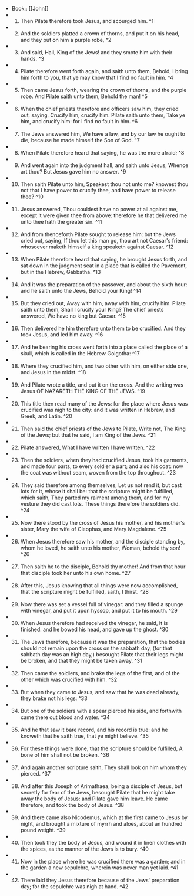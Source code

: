 - Book:: [[John]]
- 1. Then Pilate therefore took Jesus, and scourged him. ^1
- 2. And the soldiers platted a crown of thorns, and put it on his head, and they put on him a purple robe, ^2
- 3. And said, Hail, King of the Jews! and they smote him with their hands. ^3
- 4. Pilate therefore went forth again, and saith unto them, Behold, I bring him forth to you, that ye may know that I find no fault in him. ^4
- 5. Then came Jesus forth, wearing the crown of thorns, and the purple robe. And Pilate saith unto them, Behold the man! ^5
- 6. When the chief priests therefore and officers saw him, they cried out, saying, Crucify him, crucify him. Pilate saith unto them, Take ye him, and crucify him: for I find no fault in him. ^6
- 7. The Jews answered him, We have a law, and by our law he ought to die, because he made himself the Son of God. ^7
- 8. When Pilate therefore heard that saying, he was the more afraid; ^8
- 9. And went again into the judgment hall, and saith unto Jesus, Whence art thou? But Jesus gave him no answer. ^9
- 10. Then saith Pilate unto him, Speakest thou not unto me? knowest thou not that I have power to crucify thee, and have power to release thee? ^10
- 11. Jesus answered, Thou couldest have no power at all against me, except it were given thee from above: therefore he that delivered me unto thee hath the greater sin. ^11
- 12. And from thenceforth Pilate sought to release him: but the Jews cried out, saying, If thou let this man go, thou art not Caesar's friend: whosoever maketh himself a king speaketh against Caesar. ^12
- 13. When Pilate therefore heard that saying, he brought Jesus forth, and sat down in the judgment seat in a place that is called the Pavement, but in the Hebrew, Gabbatha. ^13
- 14. And it was the preparation of the passover, and about the sixth hour: and he saith unto the Jews, Behold your King! ^14
- 15. But they cried out, Away with him, away with him, crucify him. Pilate saith unto them, Shall I crucify your King? The chief priests answered, We have no king but Caesar. ^15
- 16. Then delivered he him therefore unto them to be crucified. And they took Jesus, and led him away. ^16
- 17. And he bearing his cross went forth into a place called the place of a skull, which is called in the Hebrew Golgotha: ^17
- 18. Where they crucified him, and two other with him, on either side one, and Jesus in the midst. ^18
- 19. And Pilate wrote a title, and put it on the cross. And the writing was Jesus OF NAZARETH THE KING OF THE JEWS. ^19
- 20. This title then read many of the Jews: for the place where Jesus was crucified was nigh to the city: and it was written in Hebrew, and Greek, and Latin. ^20
- 21. Then said the chief priests of the Jews to Pilate, Write not, The King of the Jews; but that he said, I am King of the Jews. ^21
- 22. Pilate answered, What I have written I have written. ^22
- 23. Then the soldiers, when they had crucified Jesus, took his garments, and made four parts, to every soldier a part; and also his coat: now the coat was without seam, woven from the top throughout. ^23
- 24. They said therefore among themselves, Let us not rend it, but cast lots for it, whose it shall be: that the scripture might be fulfilled, which saith, They parted my raiment among them, and for my vesture they did cast lots. These things therefore the soldiers did. ^24
- 25. Now there stood by the cross of Jesus his mother, and his mother's sister, Mary the wife of Cleophas, and Mary Magdalene. ^25
- 26. When Jesus therefore saw his mother, and the disciple standing by, whom he loved, he saith unto his mother, Woman, behold thy son! ^26
- 27. Then saith he to the disciple, Behold thy mother! And from that hour that disciple took her unto his own home. ^27
- 28. After this, Jesus knowing that all things were now accomplished, that the scripture might be fulfilled, saith, I thirst. ^28
- 29. Now there was set a vessel full of vinegar: and they filled a spunge with vinegar, and put it upon hyssop, and put it to his mouth. ^29
- 30. When Jesus therefore had received the vinegar, he said, It is finished: and he bowed his head, and gave up the ghost. ^30
- 31. The Jews therefore, because it was the preparation, that the bodies should not remain upon the cross on the sabbath day, (for that sabbath day was an high day,) besought Pilate that their legs might be broken, and that they might be taken away. ^31
- 32. Then came the soldiers, and brake the legs of the first, and of the other which was crucified with him. ^32
- 33. But when they came to Jesus, and saw that he was dead already, they brake not his legs: ^33
- 34. But one of the soldiers with a spear pierced his side, and forthwith came there out blood and water. ^34
- 35. And he that saw it bare record, and his record is true: and he knoweth that he saith true, that ye might believe. ^35
- 36. For these things were done, that the scripture should be fulfilled, A bone of him shall not be broken. ^36
- 37. And again another scripture saith, They shall look on him whom they pierced. ^37
- 38. And after this Joseph of Arimathaea, being a disciple of Jesus, but secretly for fear of the Jews, besought Pilate that he might take away the body of Jesus: and Pilate gave him leave. He came therefore, and took the body of Jesus. ^38
- 39. And there came also Nicodemus, which at the first came to Jesus by night, and brought a mixture of myrrh and aloes, about an hundred pound weight. ^39
- 40. Then took they the body of Jesus, and wound it in linen clothes with the spices, as the manner of the Jews is to bury. ^40
- 41. Now in the place where he was crucified there was a garden; and in the garden a new sepulchre, wherein was never man yet laid. ^41
- 42. There laid they Jesus therefore because of the Jews' preparation day; for the sepulchre was nigh at hand. ^42
